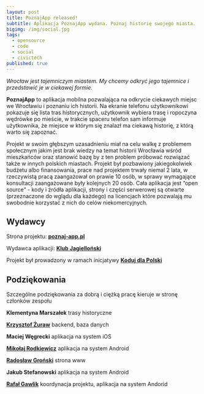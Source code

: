 ```yaml
---
layout: post
title: PoznajApp released!
subtitle: Aplikacja PoznajApp wydana. Poznaj historię swojego miasta.
bigimg: /img/social.jpg
tags:
  - opensource
  - code
  - social
  - civictech
published: true
---
```

_Wrocław jest tajemniczym miastem. My chcemy odkryć jego tajemnice i przedstawić je w ciekawej formie._

**PoznajApp** to aplikacja mobilna pozwalająca na odkrycie ciekawych miejsc we Wrocławiu i poznaniu ich historii. Na ekranie telefonu użytkownikowi pokazuje się lista tras historycznych, użytkownik wybiera trasę i ropoczyna wędrówke po mieście, w trakcie spaceru telefon sam informuje użytkownika, że miejsce w którym się znalazł ma ciekawą historię, z którą warto się zapoznać.

Projekt w swoim głębszym uzasadnieniu miał na celu walkę z problemem społecznym jakim jest brak wiedzy na temat historii Wrocławia wśród mieszkańców oraz stanowić bazę by z ten problem próbować rozwiązać także w innych polskich miastach. Projekt był pozbawiony jakiegokolwiek budżetu albo finansowania, prace nad projektem trwały niemal 2 lata, w rzeczywistą pracą zaangażował on prawie 10 osób, w sprawy wymagające konsultacji zaangażowane były kolejnych 20 osób. Cała aplikacja jest “open source” - kody i źródła aplikacji, strony i części serwerowej są otwarte (przeznaczone do wglądu dla każdego) na licencjach które pozwalają mu swobodnie korzystać z nich do celów niekomercyjnych. 



## Wydawcy

Strona projektu: [**poznaj-app.pl**](http://www.poznaj-app.pl)

Wydawca aplikacji: [**Klub Jagielloński**](http://klubjagiellonski.pl)

Projekt był prowadzony w ramach inicjatywy [**Koduj dla Polski**](https://kodujdlapolski.pl)


## Podziękowania

Szczególne podziękowania za dobrą i ciężką pracę kieruje w stronę członków zespołu

**Klementyna Marszałek**
trasy historyczne

[**Krzysztof Żuraw**](https://krzysztofzuraw.com)
backend, baza danych

**Maciej Węgrecki**
aplikacja na system iOS

[**Mikołaj Rodkiewicz**](https://github.com/Salezjana)
aplikacja na system Android

[**Radosław Groński**](https://github.com/radekgronski)
strona www

**Jakub Stefanowski**
aplikacja na system Android

[**Rafał Gawlik**](https://rafalgawlik.github.io)
koordynacja projektu, aplikacja na system Andorid
